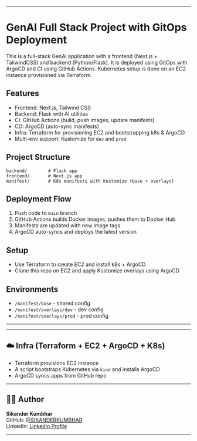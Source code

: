 
---

# GenAI Full Stack Project with GitOps Deployment

This is a full-stack GenAI application with a frontend (Next.js + TailwindCSS) and backend (Python/Flask). It is deployed using GitOps with ArgoCD and CI using GitHub Actions. Kubernetes setup is done on an EC2 instance provisioned via Terraform.

## Features

- Frontend: Next.js, Tailwind CSS
- Backend: Flask with AI utilities
- CI: GitHub Actions (build, push images, update manifests)
- CD: ArgoCD (auto-sync manifests)
- Infra: Terraform for provisioning EC2 and bootstrapping k8s & ArgoCD
- Multi-env support: Kustomize for `dev` and `prod`

## Project Structure

```
backend/        # Flask app
frontend/       # Next.js app
manifest/       # K8s manifests with Kustomize (base + overlays)
```

## Deployment Flow

1. Push code to `main` branch
2. GitHub Actions builds Docker images, pushes them to Docker Hub
3. Manifests are updated with new image tags
4. ArgoCD auto-syncs and deploys the latest version

## Setup

- Use Terraform to create EC2 and install k8s + ArgoCD
- Clone this repo on EC2 and apply Kustomize overlays using ArgoCD

## Environments

- `/manifest/base` - shared config
- `/manifest/overlays/dev` - dev config
- `/manifest/overlays/prod` - prod config

---


---

## ☁️ Infra (Terraform + EC2 + ArgoCD + K8s)

- Terraform provisions EC2 instance
- A script bootstraps Kubernetes via `kind` and installs ArgoCD
- ArgoCD syncs apps from GitHub repo

---



## 👨‍💻 Author

**Sikander Kumbhar**  
GitHub: [@SIKANDERKUMBHAR](https://github.com/SIKANDERKUMBHAR)  
LinkedIn: [LinkedIn Profile](https://www.linkedin.com/in/sikander-ali-9792932a8/)

---
